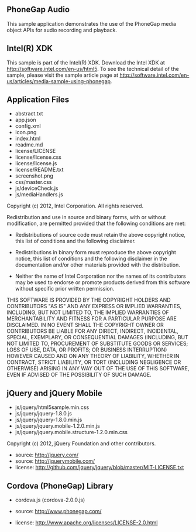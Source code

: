 PhoneGap Audio
-------------------------------------------
This sample application demonstrates the use of the PhoneGap media object APIs 
for audio recording and playback. 

Intel(R) XDK
-------------------------------------------
This sample is part of the Intel(R) XDK. 
Download the Intel XDK at http://software.intel.com/en-us/html5.
To see the technical detail of the sample, please visit the sample article page 
at http://software.intel.com/en-us/articles/media-sample-using-phonegap. 

Application Files
-----------------
* abstract.txt
* app.json
* config.xml
* icon.png
* index.html
* readme.md
* license/LICENSE
* license/license.css
* license/license.js
* license/README.txt
* screenshot.png
* css/master.css
* js/deviceCheck.js
* js/mediaHandlers.js

Copyright (c) 2012, Intel Corporation. All rights reserved.

Redistribution and use in source and binary forms, with or without modification, 
are permitted provided that the following conditions are met:

- Redistributions of source code must retain the above copyright notice, 
  this list of conditions and the following disclaimer.

- Redistributions in binary form must reproduce the above copyright notice, 
  this list of conditions and the following disclaimer in the documentation 
  and/or other materials provided with the distribution.

- Neither the name of Intel Corporation nor the names of its contributors 
  may be used to endorse or promote products derived from this software 
  without specific prior written permission.

THIS SOFTWARE IS PROVIDED BY THE COPYRIGHT HOLDERS AND CONTRIBUTORS "AS IS" 
AND ANY EXPRESS OR IMPLIED WARRANTIES, INCLUDING, BUT NOT LIMITED TO, 
THE IMPLIED WARRANTIES OF MERCHANTABILITY AND FITNESS FOR A PARTICULAR PURPOSE 
ARE DISCLAIMED. IN NO EVENT SHALL THE COPYRIGHT OWNER OR CONTRIBUTORS BE 
LIABLE FOR ANY DIRECT, INDIRECT, INCIDENTAL, SPECIAL, EXEMPLARY, OR 
CONSEQUENTIAL DAMAGES (INCLUDING, BUT NOT LIMITED TO, PROCUREMENT OF SUBSTITUTE 
GOODS OR SERVICES; LOSS OF USE, DATA, OR PROFITS; OR BUSINESS INTERRUPTION) 
HOWEVER CAUSED AND ON ANY THEORY OF LIABILITY, WHETHER IN CONTRACT, STRICT 
LIABILITY, OR TORT (INCLUDING NEGLIGENCE OR OTHERWISE) ARISING IN ANY WAY OUT 
OF THE USE OF THIS SOFTWARE, EVEN IF ADVISED OF THE POSSIBILITY OF SUCH DAMAGE.

jQuery and jQuery Mobile
------------------------
* js/jquery/html5sample.min.css
* js/jquery/jquery-1.8.0.js
* js/jquery/jquery-1.8.0.min.js
* js/jquery/jquery.mobile-1.2.0.min.js
* js/jquery/jquery.mobile.structure-1.2.0.min.css

Copyright (c) 2012, jQuery Foundation and other contributors.

* source:  http://jquery.com/
* source:  http://jquerymobile.com/
* license: http://github.com/jquery/jquery/blob/master/MIT-LICENSE.txt


Cordova (PhoneGap) Library
--------------------------
* cordova.js (cordova-2.0.0.js)

* source:  http://www.phonegap.com/
* license:  http://www.apache.org/licenses/LICENSE-2.0.html

